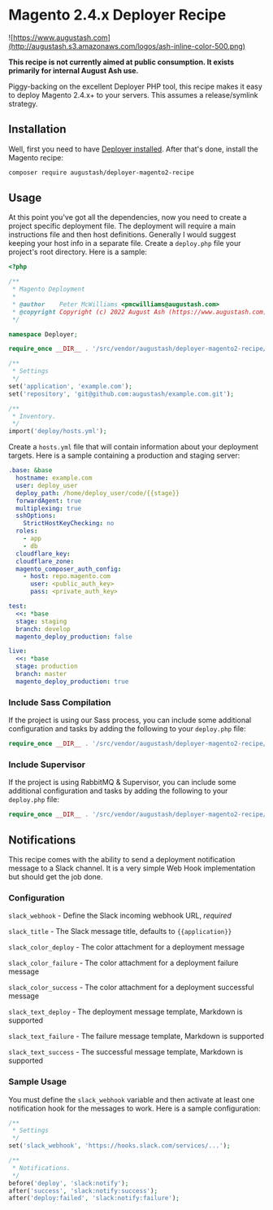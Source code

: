 # Magento 2.4.x Deployer Recipe

![https://www.augustash.com](http://augustash.s3.amazonaws.com/logos/ash-inline-color-500.png)

**This recipe is not currently aimed at public consumption. It exists primarily for internal August Ash use.**

Piggy-backing on the excellent Deployer PHP tool, this recipe makes it easy to deploy Magento 2.4.x+ to your servers. This assumes a release/symlink strategy.

## Installation

Well, first you need to have [Deployer installed](https://deployer.org/docs/installation.html). After that's done, install the Magento recipe:

```bash
composer require augustash/deployer-magento2-recipe
```

## Usage

At this point you've got all the dependencies, now you need to create a project specific deployment file. The deployment will require a main instructions file and then host definitions. Generally I would suggest keeping your host info in a separate file. Create a `deploy.php` file your project's root directory. Here is a sample:

```php
<?php

/**
 * Magento Deployment
 *
 * @author    Peter McWilliams <pmcwilliams@augustash.com>
 * @copyright Copyright (c) 2022 August Ash (https://www.augustash.com)
 */

namespace Deployer;

require_once __DIR__ . '/src/vendor/augustash/deployer-magento2-recipe/recipe/magento-2.php';

/**
 * Settings
 */
set('application', 'example.com');
set('repository', 'git@github.com:augustash/example.com.git');

/**
 * Inventory.
 */
import('deploy/hosts.yml');
```

Create a `hosts.yml` file that will contain information about your deployment targets. Here is a sample containing a production and staging server:

```yaml
.base: &base
  hostname: example.com
  user: deploy_user
  deploy_path: /home/deploy_user/code/{{stage}}
  forwardAgent: true
  multiplexing: true
  sshOptions:
    StrictHostKeyChecking: no
  roles:
    - app
    - db
  cloudflare_key:
  cloudflare_zone:
  magento_composer_auth_config:
    - host: repo.magento.com
      user: <public_auth_key>
      pass: <private_auth_key>

test:
  <<: *base
  stage: staging
  branch: develop
  magento_deploy_production: false

live:
  <<: *base
  stage: production
  branch: master
  magento_deploy_production: true
```

### Include Sass Compilation

If the project is using our Sass process, you can include some additional configuration and tasks by adding the following to your `deploy.php` file:

```php
require_once __DIR__ . '/src/vendor/augustash/deployer-magento2-recipe/recipe/magento-carbon.php';
```

### Include Supervisor

If the project is using RabbitMQ & Supervisor, you can include some additional configuration and tasks by adding the following to your `deploy.php` file:

```php
require_once __DIR__ . '/src/vendor/augustash/deployer-magento2-recipe/recipe/magento-supervisor.php';
```

## Notifications

This recipe comes with the ability to send a deployment notification message to a Slack channel. It is a very simple Web Hook implementation but should get the job done.

### Configuration

`slack_webhook` - Define the Slack incoming webhook URL, *required*

`slack_title` - The Slack message title, defaults to `{{application}}`

`slack_color_deploy` - The color attachment for a deployment message

`slack_color_failure` - The color attachment for a deployment failure message

`slack_color_success` - The color attachment for a deployment successful message

`slack_text_deploy` - The deployment message template, Markdown is supported

`slack_text_failure` - The failure message template, Markdown is supported

`slack_text_success` - The successful message template, Markdown is supported

### Sample Usage

You must define the `slack_webhook` variable and then activate at least one notification hook for the messages to work. Here is a sample configuration:

```php
/**
 * Settings
 */
set('slack_webhook', 'https://hooks.slack.com/services/...');

/**
 * Notifications.
 */
before('deploy', 'slack:notify');
after('success', 'slack:notify:success');
after('deploy:failed', 'slack:notify:failure');
```
